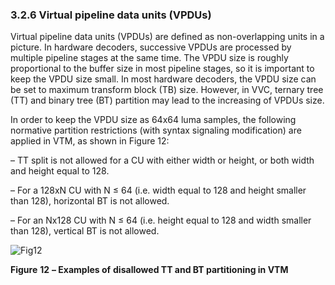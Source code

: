 ### 3.2.6    Virtual pipeline data units (VPDUs)

Virtual pipeline data units (VPDUs) are defined as non-overlapping units in a picture. In hardware decoders, successive VPDUs are processed by multiple pipeline stages at the same time. The VPDU size is roughly proportional to the buffer size in most pipeline stages, so it is important to keep the VPDU size small. In most hardware decoders, the VPDU size can be set to maximum transform block (TB) size. However, in VVC, ternary tree (TT) and binary tree (BT) partition may lead to the increasing of VPDUs size.

In order to keep the VPDU size as 64x64 luma samples, the following normative partition restrictions (with syntax signaling modification) are applied in VTM, as shown in Figure 12:

–  TT split is not allowed for a CU with either width or height, or both width and height equal to 128.

–  For a 128xN CU with N ≤ 64 (i.e. width equal to 128 and height smaller than 128), horizontal BT is not allowed.

–  For an Nx128 CU with N ≤ 64 (i.e. height equal to 128 and width smaller than 128), vertical BT is not allowed.

  ![Fig12](C:\Users\Thuong\Documents\GitHub\VTM7-Vn\VTM7\imgs\Fig12.png)

**Figure** **12** **– Examples of** **disallowed TT and BT partitioning in VTM**



